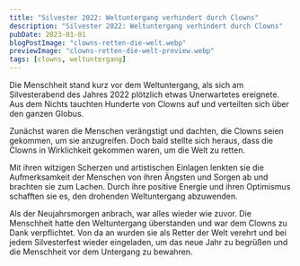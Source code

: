 ```yaml
---
title: "Silvester 2022: Weltuntergang verhindert durch Clowns"
description: "Silvester 2022: Weltuntergang verhindert durch Clowns"
pubDate: 2023-01-01
blogPostImage: "clowns-retten-die-welt.webp"
previewImage: "clowns-retten-die-welt-preview.webp"
tags: [clowns, weltuntergang]
---
```


Die Menschheit stand kurz vor dem Weltuntergang, als sich am Silvesterabend des Jahres 2022 plötzlich etwas Unerwartetes ereignete. Aus dem Nichts tauchten Hunderte von Clowns auf und verteilten sich über den ganzen Globus.

Zunächst waren die Menschen verängstigt und dachten, die Clowns seien gekommen, um sie anzugreifen. Doch bald stellte sich heraus, dass die Clowns in Wirklichkeit gekommen waren, um die Welt zu retten.

Mit ihren witzigen Scherzen und artistischen Einlagen lenkten sie die Aufmerksamkeit der Menschen von ihren Ängsten und Sorgen ab und brachten sie zum Lachen. Durch ihre positive Energie und ihren Optimismus schafften sie es, den drohenden Weltuntergang abzuwenden.

Als der Neujahrsmorgen anbrach, war alles wieder wie zuvor. Die Menschheit hatte den Weltuntergang überstanden und war dem Clowns zu Dank verpflichtet. Von da an wurden sie als Retter der Welt verehrt und bei jedem Silvesterfest wieder eingeladen, um das neue Jahr zu begrüßen und die Menschheit vor dem Untergang zu bewahren.
